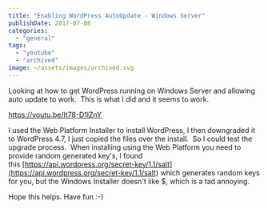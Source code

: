```yaml
---
title: "Enabling WordPress AutoUpdate - Windows Server"
publishDate: 2017-07-08
categories: 
  - "general"
tags: 
  - "youtube"
  - "archived"
image: ~/assets/images/archived.svg
---
```


Looking at how to get WordPress running on Windows Server and allowing auto update to work.  This is what I did and it seems to work.   

https://youtu.be/lt78-D1lZnY

I used the Web Platform Installer to install WordPress, I then downgraded it to WordPress 4.7, I just copied the files over the install.  So I could test the upgrade process.  When installing using the Web Platform you need to provide random generated key's, I found this [https://api.wordpress.org/secret-key/1.1/salt](https://api.wordpress.org/secret-key/1.1/salt) which generates random keys for you, but the Windows Installer doesn't like $, which is a tad annoying. 

Hope this helps. Have fun :-)
